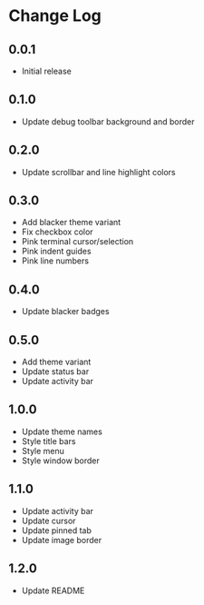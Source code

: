 # Change Log

## 0.0.1

- Initial release

## 0.1.0

- Update debug toolbar background and border

## 0.2.0

- Update scrollbar and line highlight colors

## 0.3.0

- Add blacker theme variant
- Fix checkbox color
- Pink terminal cursor/selection
- Pink indent guides
- Pink line numbers

## 0.4.0

- Update blacker badges

## 0.5.0

- Add theme variant
- Update status bar
- Update activity bar

## 1.0.0

- Update theme names
- Style title bars
- Style menu
- Style window border

## 1.1.0

- Update activity bar
- Update cursor
- Update pinned tab
- Update image border

## 1.2.0

- Update README
